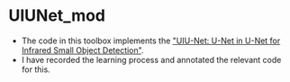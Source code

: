 # UIUNet_mod

- The code in this toolbox implements the [&#34;UIU-Net: U-Net in U-Net for Infrared Small Object Detection&#34;](https://ieeexplore.ieee.org/document/9989433).
- I have recorded the learning process and annotated the relevant code for this.